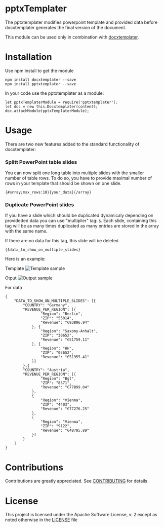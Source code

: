 # pptxTemplater

The pptxtemplater modifies powerpoint template and provided data before docxtemplater generates the final version of the document.

This module can be used only in combination with [docxtemplater](https://github.com/open-xml-templating/docxtemplater).


Installation
===
Use npm install to get the module
```
npm install docxtemplater --save
npm install pptxtemplater --save
```

In your code use the pptxtemplater as a module:
```
let pptxTemplaterModule = require('pptxtemplater');
let doc = new this.Docxtemplater(content);
doc.attachModule(pptxTemplaterModule);
```


Usage
===
There are two new features added to the standard functionality of docxtemplater:

### Splitt PowerPoint table slides
You can now split one long table into multiple slides with the smaller number of table rows. To do so, you have to provide maximal number of rows in your template that should be shown on one slide.

    {#array;max_rows:10}{your_data}{/array}


### Duplicate PowerPoint slides
If you have a slide which should be duplicated dynamicaly depending on provideded data you can use "multiplier" tag: `$`. Each slide, containing this tag will be as many times duplicated as many entries are stored in the array with the same name.

If there are no data for this tag, this slide will be deleted.

    {$data_to_show_on_multiple_slides}

Here is an example:

Template
![Template sample](https://github.com/raw/sap/pptxtemplater/master/img/sample_template.png)

Otput
![Output sample](https://github.com/raw/sap/pptxtemplater/master/img/sample_output.png)

For data
```
{
    "DATA_TO_SHOW_ON_MULTIPLE_SLIDES": [{
        "COUNTRY": "Germany",
        "REVENUE_PER_REGION": [{
                "Region": "Berlin",
                "ZIP": "55014",
                "Revenue": "€93896.94"
            }, {
                "Region": "Saxony-Anhalt",
                "ZIP": "30652",
                "Revenue": "€51759.11"
            }, {
                "Region": "HH",
                "ZIP": "05652",
                "Revenue": "€51355.41"
            }]
        },{
        "COUNTRY": "Austria",
        "REVENUE_PER_REGION": [{
                "Region": "Bgl",
                "ZIP": "8571",
                "Revenue": "€77899.04"
            },
            {
                "Region": "Vienna",
                "ZIP": "4403",
                "Revenue": "€77276.25"
            },
            {
                "Region": "Vienna",
                "ZIP": "9122",
                "Revenue": "€48795.89"
            }]
        }
    ]
}
```

Contributions
===
Contributions are greatly appreciated. See [CONTRIBUTING](https://github.com/SAP/pptxtemplater/blob/master/CONTRIBUTING.md) for details

License
===
This project is licensed under the Apache Software License, v. 2 except as noted otherwise in the [LICENSE](https://github.com/SAP/pptxtemplater/blob/master/LICENSE.md) file

